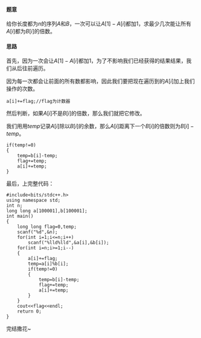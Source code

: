 #### 题意

给你长度都为$n$的序列$A$和$B$，一次可以让$A[1]-A[i]$都加$1$，求最少几次能让所有$A[i]$都为$B[i]$的倍数。

#### 思路

首先，因为一次会让$A[1]-A[i]$都加$1$，为了不影响我们已经获得的结果结果，我们从后往前遍历。

因为每一次都会让前面的所有数都影响，因此我们要把现在遍历到的$A[i]$加上我们操作的次数。

```
a[i]+=flag;//flag为计数器
```

然后判断，如果$A[i]$不是$B[i]$的倍数，那么我们就把它修改。

我们用用$temp$记录$A[i]$除以$B[i]$的余数，那么$A[i]$距离下一个$B[i]$的倍数则为$B[i]-temp$。

```
if(temp!=0)
{
	temp=b[i]-temp;
	flag+=temp;
	a[i]+=temp;
}
```

最后，上完整代码：
```
#include<bits/stdc++.h>
using namespace std;
int n;
long long a[100001],b[100001];
int main()
{
	long long flag=0,temp;
	scanf("%d",&n);
	for(int i=1;i<=n;i++)
		scanf("%lld%lld",&a[i],&b[i]);
	for(int i=n;i>=1;i--)
	{
		a[i]+=flag;
		temp=a[i]%b[i];
		if(temp!=0)
		{
			temp=b[i]-temp;
			flag+=temp;
			a[i]+=temp;
		}
	}
	cout<<flag<<endl;
	return 0;
}
```
完结撒花~